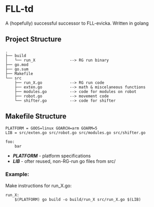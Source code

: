 # FLL-td
A (hopefully) successful successor to FLL-evicka. Written in golang

## Project Structure

```
.
├── build
│   └── run_X				--> RG run binary
├── go.mod
├── go.sum
├── Makefile
└── src
    ├── run_X.go			--> RG run code
    ├── exten.go			--> math & miscelaneous functions
    ├── modules.go			--> code for modules on robot
    ├── robot.go			--> movement code
    └── shifter.go			--> code for shifter
```

## Makefile Structure
```make
PLATFORM = GOOS=linux GOARCH=arm GOARM=5
LIB = src/exten.go src/robot.go src/modules.go src/shifter.go

foo:
    bar
```
 - ***PLATFORM*** - platform specifications
 - ***LIB*** - ofter reused, non-RG-run go files from src/

### Example:
Make instructions for run_X.go:
```make
run_X:
    $(PLATFORM) go build -o build/run_X src/run_X.go $(LIB)
```
